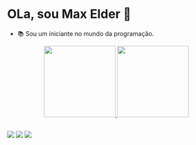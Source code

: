# OLa, sou Max Elder 👋

- 📚  Sou um iniciante no mundo da programação.
<div align="center">
  <a href="https://github.com/M4xEder">
  <img height="165em" src="https://github-readme-stats.vercel.app/api?username=M4xEder&show_icons=true&theme=dark&include_all_commits=true&count_private=true"/>
  <img height="165em" src="https://github-readme-stats.vercel.app/api/top-langs/?username=M4xEder&layout=compact&langs_count=7&theme=dark"/>
</div>
  
  ##
  
  <div> 
  <a href="https://www.linkedin.com/in/max-elder-santos-silva-49b239122/" target="_blank"><img src="https://img.shields.io/badge/-LinkedIn-%230077B5?style=for-the-badge&logo=linkedin&logoColor=white" target="_blank"></a>
  <a href="maxez1999@gmail.com"><img src="https://img.shields.io/badge/-Gmail-%23333?style=for-the-badge&logo=gmail&logoColor=white" target="_blank"></a>
    <a href="https://www.instagram.com/8m4x/" target="_blank"><img src="https://img.shields.io/badge/-Instagram-%23E4405F?style=for-the-badge&logo=instagram&logoColor=white" target="_blank"></a>
</div>
